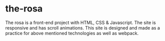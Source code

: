 # the-rosa
The rosa is a front-end project with HTML, CSS &amp; Javascript. The site is responsive and has scroll animations.
This site is designed and made as a practice for above mentioned technologies as well as webpack.
